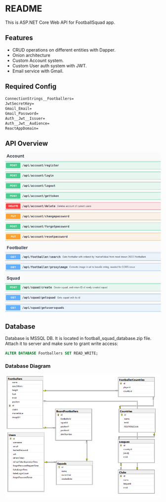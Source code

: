 # README
This is ASP.NET Core Web API for FootballSquad app.

## Features
* CRUD operations on different entities with Dapper.
* Onion architecture
* Custom Account system.
* Custom User auth system with JWT.
* Email service with Gmail.

## Required Config
```
ConnectionStrings__Footballers=
JwtSecretKey=
Gmail_Email=
Gmail_Password=
Auth__Jwt__Issuer=
Auth__Jwt__Audience=
ReactAppDomain=
```

## API Overview
![api](./README_IMAGES/API.png)


## Database
Database is MSSQL DB. It is located in football_squad_database.zip file.
Attach it to server and make sure to grant write access:
```sql
ALTER DATABASE Footballers SET READ_WRITE;
```

### Database Diagram
![database diagram](./README_IMAGES/football_squad_diagram.png)